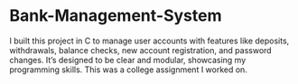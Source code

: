 # Bank-Management-System
I built this project in C to manage user accounts with features like deposits, withdrawals, balance checks, new account registration, and password changes. It’s designed to be clear and modular, showcasing my programming skills. This was a college assignment I worked on.
